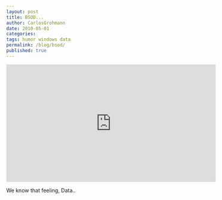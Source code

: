 ```yaml
---
layout: post
title: BSOD...
author: CarlosGrohmann
date: 2010-05-01
categories: 
tags: humor windows data
permalink: /blog/bsod/
published: true
---
```



<iframe width="560" height="315" src="https://www.youtube.com/embed/r36TcG5XZDg" frameborder="0" allow="accelerometer; autoplay; encrypted-media; gyroscope; picture-in-picture" allowfullscreen></iframe>


We know that feeling, Data..  


